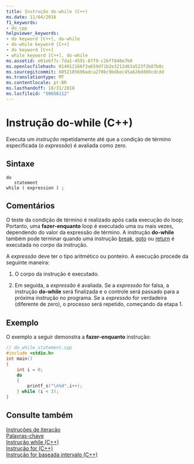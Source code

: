 ```yaml
---
title: Instrução do-while (C++)
ms.date: 11/04/2016
f1_keywords:
- do_cpp
helpviewer_keywords:
- do keyword [C++], do-while
- do-while keyword [C++]
- do keyword [C++]
- while keyword [C++], do-while
ms.assetid: e01e6f7c-7da1-4591-87f9-c26ff848e7b0
ms.openlocfilehash: 014012166f3a659d71b2e3212d63a523f2b87b8c
ms.sourcegitcommit: 6052185696adca270bc9bdbec45a626dd89cdcdd
ms.translationtype: MT
ms.contentlocale: pt-BR
ms.lasthandoff: 10/31/2018
ms.locfileid: "50656112"
---
```

# <a name="do-while-statement-c"></a>Instrução do-while (C++)

Executa um *instrução* repetidamente até que a condição de término especificada (o *expressão*) é avaliada como zero.

## <a name="syntax"></a>Sintaxe

```
do
   statement
while ( expression ) ;
```

## <a name="remarks"></a>Comentários

O teste da condição de término é realizado após cada execução do loop; Portanto, uma **fazer-enquanto** loop é executado uma ou mais vezes, dependendo do valor da expressão de término. A instrução **do-while** também pode terminar quando uma instrução [break](../cpp/break-statement-cpp.md), [goto](../cpp/goto-statement-cpp.md) ou [return](../cpp/return-statement-cpp.md) é executada no corpo da instrução.

A *expressão* deve ter o tipo aritmético ou ponteiro. A execução procede da seguinte maneira:

1. O corpo da instrução é executado.

1. Em seguida, a *expressão* é avaliada. Se a *expressão* for falsa, a instrução **do-while** será finalizada e o controle será passado para a próxima instrução no programa. Se a *expressão* for verdadeira (diferente de zero), o processo será repetido, começando da etapa 1.

## <a name="example"></a>Exemplo

O exemplo a seguir demonstra a **fazer-enquanto** instrução:

```cpp
// do_while_statement.cpp
#include <stdio.h>
int main()
{
    int i = 0;
    do
    {
        printf_s("\n%d",i++);
    } while (i < 3);
}
```

## <a name="see-also"></a>Consulte também

[Instruções de iteração](../cpp/iteration-statements-cpp.md)<br/>
[Palavras-chave](../cpp/keywords-cpp.md)<br/>
[Instrução while (C++)](../cpp/while-statement-cpp.md)<br/>
[Instrução for (C++)](../cpp/for-statement-cpp.md)<br/>
[Instrução for baseada intervalo (C++)](../cpp/range-based-for-statement-cpp.md)